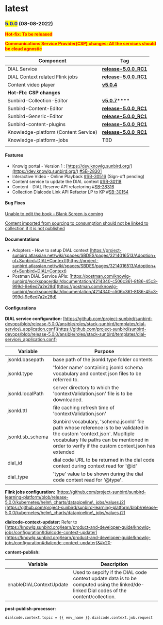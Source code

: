 # latest

### <mark style="color:blue;">5.0.0</mark> (08-08-2022)



<mark style="color:red;">**Hot-fix: To be released**</mark>

<mark style="color:red;">**Communications Service Provider(CSP) changes: All the services should be cloud agnostic**</mark>

| Component                            | Tag                                                                                                                     |
| ------------------------------------ | ----------------------------------------------------------------------------------------------------------------------- |
| DIAL Service                         | [**release-5.0.0\_RC1**](https://github.com/project-sunbird/sunbird-dial-service/releases/tag/release-5.0.0\_RC1)       |
| DIAL Context related Flink jobs      | [**release-5.0.0\_RC1**](https://github.com/project-sunbird/knowledge-platform-jobs/releases/tag/release-5.0.0\_RC1)    |
| Content video player                 | ****[**v5.0.4**](https://www.npmjs.com/package/@project-sunbird/sunbird-video-player-v9/v/5.0.4)****                    |
| **Hot-FIx: CSP changes**             |                                                                                                                         |
| Sunbird-Collection-Editor            | [**v5.0.7**](https://www.npmjs.com/package/@project-sunbird/sunbird-collection-editor-v9/v/5.0.7)****                   |
| Sunbird-Content-Editor               | [**release-5.0.0\_RC1** ](https://github.com/project-sunbird/sunbird-content-editor/releases/tag/release-5.0.0\_RC1)    |
| Sunbird-Generic-Editor               | [**release-5.0.0\_RC1**](https://github.com/project-sunbird/sunbird-generic-editor/releases/tag/release-5.0.0\_RC1)     |
| Sunbird-content-plugins              | [**release-5.0.0\_RC1** ](https://github.com/project-sunbird/sunbird-content-plugins/releases/tag/release-5.0.0\_RC1)   |
| Knowledge-platform (Content Service) | ****[**release-5.0.0\_RC1**](https://github.com/project-sunbird/knowledge-platform/releases/tag/release-5.0.0\_RC1)**** |
| Knowledge-platform-jobs              | TBD                                                                                                                     |
|                                      |                                                                                                                         |

#### **Features**

* Knowlg portal - Version 1 : [https://dev.knowlg.sunbird.org/](https://dev.knowlg.sunbird.org/) [#SB-28301](https://project-sunbird.atlassian.net/browse/SB-28301)
* Interactive Video - Online Playback [#SB-30516](https://project-sunbird.atlassian.net/browse/SB-30516) (Sign-off pending)
* Content service to update the DIAL context [#SB-30118](https://project-sunbird.atlassian.net/browse/SB-30118)
* Content - DIAL Reserve API refactoring #[SB-28316](https://project-sunbird.atlassian.net/browse/SB-28316)
* Collection Dialcode Link API Refactor LP to KP #[SB-30154](https://project-sunbird.atlassian.net/browse/SB-30154)

#### **Bug Fixes**

[Unable to edit the book - Blank Screen is coming](https://project-sunbird.atlassian.net/browse/SB-30307)

[Content imported from sourcing to consumption should not be linked to collection if it is not published](https://project-sunbird.atlassian.net/browse/SB-30566)

#### Documentations

* Adopters - How to setup DIAL context [https://project-sunbird.atlassian.net/wiki/spaces/SBDES/pages/3214016513/Adoption+of+Sunbird+DIAL+Context](https://project-sunbird.atlassian.net/wiki/spaces/SBDES/pages/3214016513/Adoption+of+Sunbird+DIAL+Context)
* Postman DIAL Service APIs: [https://postman.com/knowlg-sunbird/workspace/dial/documentation/4214340-c506c361-8f86-45c3-999d-9e6ed7a2e28d](https://postman.com/knowlg-sunbird/workspace/dial/documentation/4214340-c506c361-8f86-45c3-999d-9e6ed7a2e28d)

#### Configurations

**DIAL service configuration:** [https://github.com/project-sunbird/sunbird-devops/blob/release-5.0.0/ansible/roles/stack-sunbird/templates/dial-service\_application.conf](https://github.com/project-sunbird/sunbird-devops/blob/release-5.0.0/ansible/roles/stack-sunbird/templates/dial-service\_application.conf)

| Variable          | Purpose                                                                                                                                                                                                                      |
| ----------------- | ---------------------------------------------------------------------------------------------------------------------------------------------------------------------------------------------------------------------------- |
| jsonld.basepath   | base path of the jsonld.type folder contents                                                                                                                                                                                 |
| jsonld.type       | 'folder name' containing jsonld schema vocabulary and context json files to be referred to.                                                                                                                                  |
| jsonld.localPath  | server directory to which the 'contextValidation.json' file is to be downloaded.                                                                                                                                             |
| jsonld.ttl        | file caching refresh time of 'contextValidation.json'                                                                                                                                                                        |
| jsonld.sb\_schema | Sunbird vocabulary, 'schema.jsonld' file path whose reference is to be validated in the custom 'context.json'. Mupltiple vocabulary file paths can be mentioned in order to verify if the custom context.json has extended   |
| dial\_id          | dial code URL to be returned in the dial code context during context read for '@id'                                                                                                                                          |
| dial\_type        | 'type' value to be shown during the dial code context read for '@type'.                                                                                                                                                      |

**Flink jobs configuration:** [https://github.com/project-sunbird/sunbird-learning-platform/blob/release-5.0.0/kubernetes/helm\_charts/datapipeline\_jobs/values.j2](https://github.com/project-sunbird/sunbird-learning-platform/blob/release-5.0.0/kubernetes/helm\_charts/datapipeline\_jobs/values.j2)

**dialcode-context-updater:** Refer to [https://knowlg.sunbird.org/learn/product-and-developer-guide/knowlg-jobs/configuration#dialcode-context-updater](https://knowlg.sunbird.org/learn/product-and-developer-guide/knowlg-jobs/configuration#dialcode-context-updater)&#x20;

**content-publish:**&#x20;

| Variable                | Description                                                                                                                             |
| ----------------------- | --------------------------------------------------------------------------------------------------------------------------------------- |
| enableDIALContextUpdate | Used to sepcify if the DIAL code context update data is to be computed using the linked/de-linked Dial codes of the content/collection. |

**post-publish-processor:**

```
dialcode.context.topic = {{ env_name }}.dialcode.context.job.request
```
